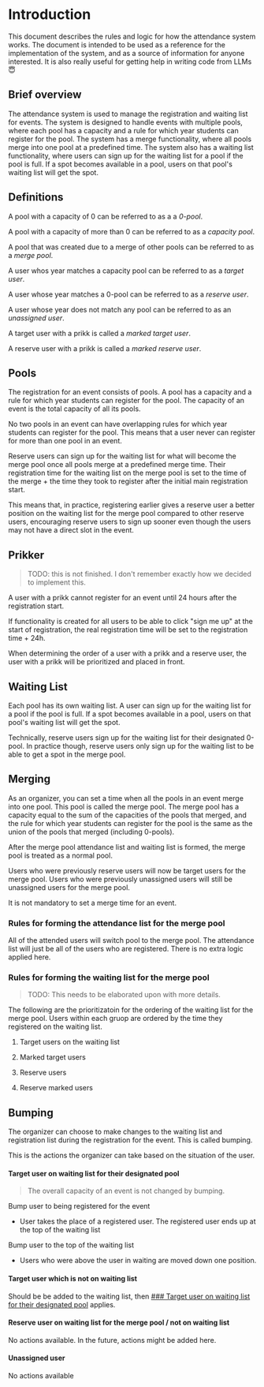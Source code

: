 # Introduction

This document describes the rules and logic for how the attendance system works. The document is intended to be used as a reference for the implementation of the system, and as a source of information for anyone interested. It is also really useful for getting help in writing code from LLMs 😇

## Brief overview

The attendance system is used to manage the registration and waiting list for events. The system is designed to handle events with multiple pools, where each pool has a capacity and a rule for which year students can register for the pool. The system has a merge functionality, where all pools merge into one pool at a predefined time. The system also has a waiting list functionality, where users can sign up for the waiting list for a pool if the pool is full. If a spot becomes available in a pool, users on that pool's waiting list will get the spot.

## Definitions

A pool with a capacity of 0 can be referred to as a a _0-pool_.

A pool with a capacity of more than 0 can be referred to as a _capacity pool_.

A pool that was created due to a merge of other pools can be referred to as a _merge pool_.

A user whos year matches a capacity pool can be referred to as a _target user_.

A user whose year matches a 0-pool can be referred to as a _reserve user_.

A user whose year does not match any pool can be referred to as an _unassigned user_.

A target user with a prikk is called a _marked target user_.

A reserve user with a prikk is called a _marked reserve user_.


## Pools

The registration for an event consists of pools. A pool has a capacity and a rule for which year students can register for the pool. The capacity of an event is the total capacity of all its pools.

No two pools in an event can have overlapping rules for which year students can register for the pool. This means that a user never can register for more than one pool in an event.

Reserve users can sign up for the waiting list for what will become the merge pool once all pools merge at a predefined merge time. Their registration time for the waiting list on the merge pool is set to the time of the merge + the time they took to register after the initial main registration start.

This means that, in practice, registering earlier gives a reserve user a better position on the waiting list for the merge pool compared to other reserve users, encouraging reserve users to sign up sooner even though the users may not have a direct slot in the event.

## Prikker

> TODO: this is not finished. I don't remember exactly how we decided to implement this.

A user with a prikk cannot register for an event until 24 hours after the registration start.

If functionality is created for all users to be able to click "sign me up" at the start of registration, the real registration time will be set to the registration time + 24h. 

When determining the order of a user with a prikk and a reserve user, the user with a prikk will be prioritized and placed in front.

## Waiting List

Each pool has its own waiting list. A user can sign up for the waiting list for a pool if the pool is full. If a spot becomes available in a pool, users on that pool's waiting list will get the spot. 

Technically, reserve users sign up for the waiting list for their designated 0-pool. In practice though, reserve users only sign up for the waiting list to be able to get a spot in the merge pool.

## Merging

As an organizer, you can set a time when all the pools in an event merge into one pool. This pool is called the merge pool. The merge pool has a capacity equal to the sum of the capacities of the pools that merged, and the rule for which year students can register for the pool is the same as the union of the pools that merged (including 0-pools).

After the merge pool attendance list and waiting list is formed, the merge pool is treated as a normal pool.

Users who were previously reserve users will now be target users for the merge pool. Users who were previously unassigned users will still be unassigned users for the merge pool.

It is not mandatory to set a merge time for an event.

### Rules for forming the attendance list for the merge pool

All of the attended users will switch pool to the merge pool. The attendance list will just be all of the users who are registered. There is no extra logic applied here.

### Rules for forming the waiting list for the merge pool

> TODO: This needs to be elaborated upon with more details.

The following are the prioritizatoin for the ordering of the waiting list for the merge pool. Users within each gruop are ordered by the time they registered on the waiting list.

1. Target users on the waiting list

2. Marked target users

3. Reserve users

4. Reserve marked users


## Bumping

The organizer can choose to make changes to the waiting list and registration list during the registration for the event. This is called bumping.

This is the actions the organizer can take based on the situation of the user.

#### Target user on waiting list for their designated pool

> The overall capacity of an event is not changed by bumping. 

Bump user to being registered for the event
- User takes the place of a registered user. The registered user ends up at the top of the waiting list

Bump user to the top of the waiting list
- Users who were above the user in waiting are moved down one position.

#### Target user which is not on waiting list

Should be be added to the waiting list, then [### Target user on waiting list for their designated pool](#target-user-on-waiting-list-for-their-designated-pool) applies.

#### Reserve user on waiting list for the merge pool / not on waiting list

No actions available. In the future, actions might be added here.

#### Unassigned user

No actions available